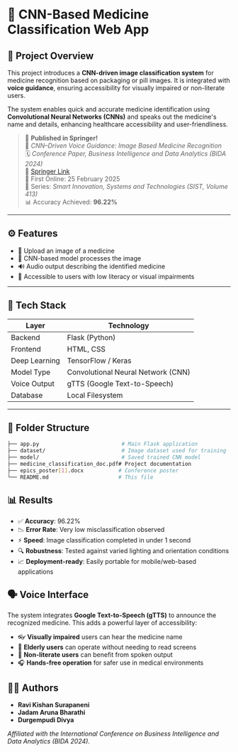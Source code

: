 # 💊 CNN-Based Medicine Classification Web App

## 🧠 Project Overview

This project introduces a **CNN-driven image classification system** for medicine recognition based on packaging or pill images. It is integrated with **voice guidance**, ensuring accessibility for visually impaired or non-literate users.

The system enables quick and accurate medicine identification using **Convolutional Neural Networks (CNNs)** and speaks out the medicine's name and details, enhancing healthcare accessibility and user-friendliness.

> 🎉 **Published in Springer!**  
> 📘 *CNN–Driven Voice Guidance: Image Based Medicine Recognition*  
> 🗓️ *Conference Paper, Business Intelligence and Data Analytics (BIDA 2024)*  
> 🔗 [Springer Link](https://link.springer.com/chapter/10.1007/978-981-97-7717-4_27)  
> 📅 First Online: 25 February 2025  
> 📖 Series: *Smart Innovation, Systems and Technologies (SIST, Volume 413)*  
> 📊 Accuracy Achieved: **96.22%**

---

## ⚙️ Features

- 📸 Upload an image of a medicine
- 🧠 CNN-based model processes the image
- 🔊 Audio output describing the identified medicine
- 👤 Accessible to users with low literacy or visual impairments

---

## 🧰 Tech Stack

| Layer        | Technology         |
|--------------|--------------------|
| Backend      | Flask (Python)     |
| Frontend     | HTML, CSS          |
| Deep Learning| TensorFlow / Keras |
| Model Type   | Convolutional Neural Network (CNN) |
| Voice Output | gTTS (Google Text-to-Speech) |
| Database     | Local Filesystem   |

---

## 📁 Folder Structure

```bash
├── app.py                          # Main Flask application
├── dataset/                        # Image dataset used for training
├── model/                          # Saved trained CNN model
├── medicine_classification_doc.pdf# Project documentation
├── epics_poster[1].docx           # Conference poster
└── README.md                      # This file
```
## 📊 Results

- ✅ **Accuracy**: 96.22%
- 📉 **Error Rate**: Very low misclassification observed
- ⚡ **Speed**: Image classification completed in under 1 second
- 🔍 **Robustness**: Tested against varied lighting and orientation conditions
- 📈 **Deployment-ready**: Easily portable for mobile/web-based applications

## 🗣️ Voice Interface

The system integrates **Google Text-to-Speech (gTTS)** to announce the recognized medicine. This adds a powerful layer of accessibility:

- 👓 **Visually impaired** users can hear the medicine name
- 🧓 **Elderly users** can operate without needing to read screens
- 🚫 **Non-literate users** can benefit from spoken output
- 🎧 **Hands-free operation** for safer use in medical environments

## 👩‍💻 Authors

- **Ravi Kishan Surapaneni**
- **Jadam Aruna Bharathi**
- **Durgempudi Divya**

*Affiliated with the International Conference on Business Intelligence and Data Analytics (BIDA 2024).*
